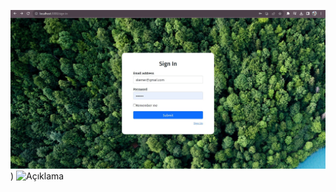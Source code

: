 
![Açıklama](1.jpg)
)
![Açıklama](![image](https://github.com/Sekolas/SignIn-SignUp-Project/assets/115104251/736309ac-2275-48e3-ac89-4adedfa207a9)
)
